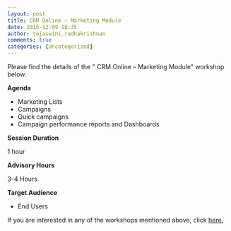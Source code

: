 ```yaml
---
layout: post
title: CRM Online – Marketing Module
date: 2015-12-09 18:35
author: tejaswini.radhakrishnan
comments: true
categories: [Uncategorized]
---
```

Please find the details of the " CRM Online – Marketing Module" workshop below.

<strong>Agenda</strong>
<ul>
	<li>Marketing Lists</li>
	<li>Campaigns</li>
	<li>Quick campaigns</li>
	<li>Campaign performance reports and Dashboards</li>
</ul>
<strong>Session Duration</strong>

1 hour

<strong>Advisory Hours</strong>

3-4 Hours

<strong>Target Audience</strong>
<ul>
	<li>End Users</li>
</ul>
If you are interested in any of the workshops mentioned above, click <a href="mailto:blog_ptsdynamics@microsoft.com?Subject=Dynamics%20CRM%20Workshops%20-%20Registration&amp;Body=PLEASE%20FILL%20IN%20THE%20FOLLOWING%20DETAILS%0A%0AName%3A%0ACompany%20Name%3A%0APartner%20ID%3A%0AContact%20number%3A%0AEmail%20ID%3A%0AProducts%20interested%20in%3A%0ASessions%20interested%20in%3A">here.</a>
